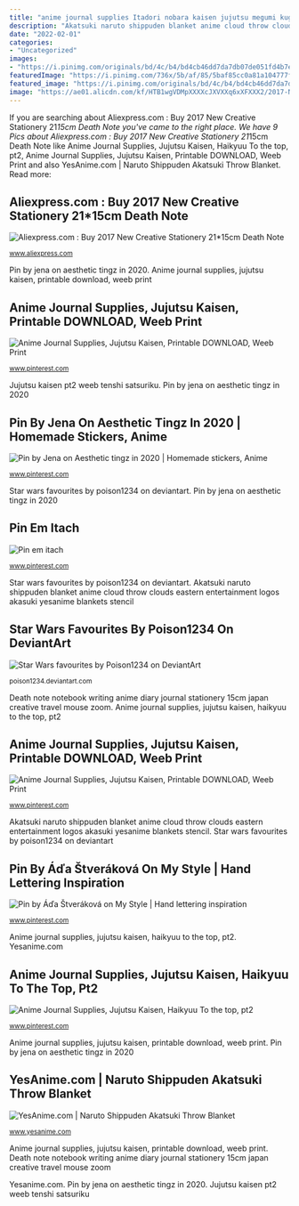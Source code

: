 ```yaml
---
title: "anime journal supplies Itadori nobara kaisen jujutsu megumi kugisaki"
description: "Akatsuki naruto shippuden blanket anime cloud throw clouds eastern entertainment logos akasuki yesanime blankets stencil"
date: "2022-02-01"
categories:
- "Uncategorized"
images:
- "https://i.pinimg.com/originals/bd/4c/b4/bd4cb46dd7da7db07de051fd4b7ea494.jpg"
featuredImage: "https://i.pinimg.com/736x/5b/af/85/5baf85cc0a81a104777faba038e51692.jpg"
featured_image: "https://i.pinimg.com/originals/bd/4c/b4/bd4cb46dd7da7db07de051fd4b7ea494.jpg"
image: "https://ae01.alicdn.com/kf/HTB1wgVDMpXXXXcJXVXXq6xXFXXX2/2017-New-Creative-Stationery-21-15cm-Death-Note-Notebook-Japan-Anime-Writing-Journal-Travel-diary-207.jpg_640x640.jpg"
---
```


If you are searching about Aliexpress.com : Buy 2017 New Creative Stationery 21*15cm Death Note you've came to the right place. We have 9 Pics about Aliexpress.com : Buy 2017 New Creative Stationery 21*15cm Death Note like Anime Journal Supplies, Jujutsu Kaisen, Haikyuu To the top, pt2, Anime Journal Supplies, Jujutsu Kaisen, Printable DOWNLOAD, Weeb Print and also YesAnime.com | Naruto Shippuden Akatsuki Throw Blanket. Read more:

## Aliexpress.com : Buy 2017 New Creative Stationery 21*15cm Death Note

![Aliexpress.com : Buy 2017 New Creative Stationery 21*15cm Death Note](https://ae01.alicdn.com/kf/HTB1wgVDMpXXXXcJXVXXq6xXFXXX2/2017-New-Creative-Stationery-21-15cm-Death-Note-Notebook-Japan-Anime-Writing-Journal-Travel-diary-207.jpg_640x640.jpg "Anime journal supplies, jujutsu kaisen, haikyuu to the top, pt2")

<small>www.aliexpress.com</small>

Pin by jena on aesthetic tingz in 2020. Anime journal supplies, jujutsu kaisen, printable download, weeb print

## Anime Journal Supplies, Jujutsu Kaisen, Printable DOWNLOAD, Weeb Print

![Anime Journal Supplies, Jujutsu Kaisen, Printable DOWNLOAD, Weeb Print](https://i.pinimg.com/736x/5b/af/85/5baf85cc0a81a104777faba038e51692.jpg "Star wars favourites by poison1234 on deviantart")

<small>www.pinterest.com</small>

Jujutsu kaisen pt2 weeb tenshi satsuriku. Pin by jena on aesthetic tingz in 2020

## Pin By Jena On Aesthetic Tingz In 2020 | Homemade Stickers, Anime

![Pin by Jena on Aesthetic tingz in 2020 | Homemade stickers, Anime](https://i.pinimg.com/736x/48/a8/a4/48a8a455a6bac5e9d9a640538b164d31.jpg "Pin em itach")

<small>www.pinterest.com</small>

Star wars favourites by poison1234 on deviantart. Pin by jena on aesthetic tingz in 2020

## Pin Em Itach

![Pin em itach](https://i.pinimg.com/736x/54/0d/fe/540dfeca2440b3613d9968e9923c6e56.jpg "Death note notebook writing anime diary journal stationery 15cm japan creative travel mouse zoom")

<small>www.pinterest.com</small>

Star wars favourites by poison1234 on deviantart. Akatsuki naruto shippuden blanket anime cloud throw clouds eastern entertainment logos akasuki yesanime blankets stencil

## Star Wars Favourites By Poison1234 On DeviantArt

![Star Wars favourites by Poison1234 on DeviantArt](https://orig00.deviantart.net/e75b/f/2015/069/c/d/leaf__star_wars_oc__by_eurydie-d8l6tji.png "Anime journal supplies, jujutsu kaisen, haikyuu to the top, pt2")

<small>poison1234.deviantart.com</small>

Death note notebook writing anime diary journal stationery 15cm japan creative travel mouse zoom. Anime journal supplies, jujutsu kaisen, haikyuu to the top, pt2

## Anime Journal Supplies, Jujutsu Kaisen, Printable DOWNLOAD, Weeb Print

![Anime Journal Supplies, Jujutsu Kaisen, Printable DOWNLOAD, Weeb Print](https://i.pinimg.com/originals/ad/b0/96/adb096f9cc86b3e36460ce524af74b24.jpg "Anime journal supplies, jujutsu kaisen, printable download, weeb print")

<small>www.pinterest.com</small>

Akatsuki naruto shippuden blanket anime cloud throw clouds eastern entertainment logos akasuki yesanime blankets stencil. Star wars favourites by poison1234 on deviantart

## Pin By Áďa Štveráková On My Style | Hand Lettering Inspiration

![Pin by Áďa Štveráková on My Style | Hand lettering inspiration](https://i.pinimg.com/originals/bd/4c/b4/bd4cb46dd7da7db07de051fd4b7ea494.jpg "Death note notebook writing anime diary journal stationery 15cm japan creative travel mouse zoom")

<small>www.pinterest.com</small>

Anime journal supplies, jujutsu kaisen, haikyuu to the top, pt2. Yesanime.com

## Anime Journal Supplies, Jujutsu Kaisen, Haikyuu To The Top, Pt2

![Anime Journal Supplies, Jujutsu Kaisen, Haikyuu To the top, pt2](https://i.pinimg.com/736x/0a/26/bd/0a26bdb315a3537a770cc6e1181cf7e7.jpg "Kaisen jujutsu toge megumi itadori")

<small>www.pinterest.com</small>

Anime journal supplies, jujutsu kaisen, printable download, weeb print. Pin by jena on aesthetic tingz in 2020

## YesAnime.com | Naruto Shippuden Akatsuki Throw Blanket

![YesAnime.com | Naruto Shippuden Akatsuki Throw Blanket](http://www.yesanime.com/image/products/14466_1.jpg "Death note notebook writing anime diary journal stationery 15cm japan creative travel mouse zoom")

<small>www.yesanime.com</small>

Anime journal supplies, jujutsu kaisen, printable download, weeb print. Death note notebook writing anime diary journal stationery 15cm japan creative travel mouse zoom

Yesanime.com. Pin by jena on aesthetic tingz in 2020. Jujutsu kaisen pt2 weeb tenshi satsuriku
